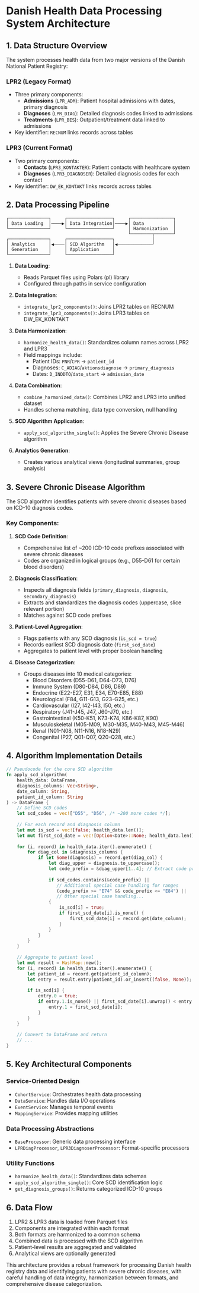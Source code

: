 # Danish Health Data Processing System Architecture

## 1. Data Structure Overview

The system processes health data from two major versions of the Danish National Patient Registry:

### LPR2 (Legacy Format)
- Three primary components:
  - **Admissions** (`LPR_ADM`): Patient hospital admissions with dates, primary diagnosis
  - **Diagnoses** (`LPR_DIAG`): Detailed diagnosis codes linked to admissions
  - **Treatments** (`LPR_BES`): Outpatient/treatment data linked to admissions
- Key identifier: `RECNUM` links records across tables

### LPR3 (Current Format)
- Two primary components:
  - **Contacts** (`LPR3_KONTAKTER`): Patient contacts with healthcare system
  - **Diagnoses** (`LPR3_DIAGNOSER`): Detailed diagnosis codes for each contact
- Key identifier: `DW_EK_KONTAKT` links records across tables

## 2. Data Processing Pipeline

```
┌───────────────┐     ┌─────────────────┐     ┌────────────────┐
│ Data Loading  │────▶│ Data Integration│────▶│ Data           │
└───────────────┘     └─────────────────┘     │ Harmonization  │
                                              └────────┬───────┘
┌───────────────┐     ┌─────────────────┐              │
│ Analytics     │◀────│ SCD Algorithm   │◀─────────────┘
│ Generation    │     │ Application     │
└───────────────┘     └─────────────────┘
```

1. **Data Loading**: 
   - Reads Parquet files using Polars (pl) library
   - Configured through paths in service configuration

2. **Data Integration**:
   - `integrate_lpr2_components()`: Joins LPR2 tables on RECNUM
   - `integrate_lpr3_components()`: Joins LPR3 tables on DW_EK_KONTAKT

3. **Data Harmonization**:
   - `harmonize_health_data()`: Standardizes column names across LPR2 and LPR3
   - Field mappings include:
     - Patient IDs: `PNR`/`CPR` → `patient_id`
     - Diagnoses: `C_ADIAG`/`aktionsdiagnose` → `primary_diagnosis` 
     - Dates: `D_INDDTO`/`dato_start` → `admission_date`

4. **Data Combination**:
   - `combine_harmonized_data()`: Combines LPR2 and LPR3 into unified dataset
   - Handles schema matching, data type conversion, null handling

5. **SCD Algorithm Application**:
   - `apply_scd_algorithm_single()`: Applies the Severe Chronic Disease algorithm

6. **Analytics Generation**:
   - Creates various analytical views (longitudinal summaries, group analysis)

## 3. Severe Chronic Disease Algorithm

The SCD algorithm identifies patients with severe chronic diseases based on ICD-10 diagnosis codes.

### Key Components:

1. **SCD Code Definition**:
   - Comprehensive list of ~200 ICD-10 code prefixes associated with severe chronic diseases
   - Codes are organized in logical groups (e.g., D55-D61 for certain blood disorders)

2. **Diagnosis Classification**:
   - Inspects all diagnosis fields (`primary_diagnosis`, `diagnosis`, `secondary_diagnosis`)
   - Extracts and standardizes the diagnosis codes (uppercase, slice relevant portion)
   - Matches against SCD code prefixes

3. **Patient-Level Aggregation**:
   - Flags patients with any SCD diagnosis (`is_scd = true`)
   - Records earliest SCD diagnosis date (`first_scd_date`)
   - Aggregates to patient level with proper boolean handling

4. **Disease Categorization**:
   - Groups diseases into 10 medical categories:
     - Blood Disorders (D55-D61, D64-D73, D76)
     - Immune System (D80-D84, D86, D89)
     - Endocrine (E22-E27, E31, E34, E70-E85, E88)
     - Neurological (F84, G11-G13, G23-G25, etc.)
     - Cardiovascular (I27, I42-I43, I50, etc.)
     - Respiratory (J41-J45, J47, J60-J70, etc.)
     - Gastrointestinal (K50-K51, K73-K74, K86-K87, K90)
     - Musculoskeletal (M05-M09, M30-M35, M40-M43, M45-M46)
     - Renal (N01-N08, N11-N16, N18-N29)
     - Congenital (P27, Q01-Q07, Q20-Q28, etc.)

## 4. Algorithm Implementation Details

```rust
// Pseudocode for the core SCD algorithm
fn apply_scd_algorithm(
    health_data: DataFrame, 
    diagnosis_columns: Vec<String>, 
    date_column: String, 
    patient_id_column: String
) -> DataFrame {
    // Define SCD codes
    let scd_codes = vec!["D55", "D56", /* ~200 more codes */];
    
    // For each record and diagnosis column
    let mut is_scd = vec![false; health_data.len()];
    let mut first_scd_date = vec![Option<Date>::None; health_data.len()];
    
    for (i, record) in health_data.iter().enumerate() {
        for diag_col in &diagnosis_columns {
            if let Some(diagnosis) = record.get(diag_col) {
                let diag_upper = diagnosis.to_uppercase();
                let code_prefix = &diag_upper[1..4]; // Extract code prefix (e.g., "D55")
                
                if scd_codes.contains(&code_prefix) || 
                   // Additional special case handling for ranges
                   (code_prefix >= "E74" && code_prefix <= "E84") ||
                   // Other special case handling...
                {
                    is_scd[i] = true;
                    if first_scd_date[i].is_none() {
                        first_scd_date[i] = record.get(date_column);
                    }
                }
            }
        }
    }
    
    // Aggregate to patient level
    let mut result = HashMap::new();
    for (i, record) in health_data.iter().enumerate() {
        let patient_id = record.get(patient_id_column);
        let entry = result.entry(patient_id).or_insert((false, None));
        
        if is_scd[i] {
            entry.0 = true;
            if entry.1.is_none() || first_scd_date[i].unwrap() < entry.1.unwrap() {
                entry.1 = first_scd_date[i];
            }
        }
    }
    
    // Convert to DataFrame and return
    // ...
}
```

## 5. Key Architectural Components

### Service-Oriented Design
- `CohortService`: Orchestrates health data processing
- `DataService`: Handles data I/O operations
- `EventService`: Manages temporal events
- `MappingService`: Provides mapping utilities

### Data Processing Abstractions
- `BaseProcessor`: Generic data processing interface
- `LPRDiagProcessor`, `LPR3DiagnoserProcessor`: Format-specific processors

### Utility Functions
- `harmonize_health_data()`: Standardizes data schemas
- `apply_scd_algorithm_single()`: Core SCD identification logic
- `get_diagnosis_groups()`: Returns categorized ICD-10 groups

## 6. Data Flow

1. LPR2 & LPR3 data is loaded from Parquet files
2. Components are integrated within each format
3. Both formats are harmonized to a common schema
4. Combined data is processed with the SCD algorithm
5. Patient-level results are aggregated and validated
6. Analytical views are optionally generated

This architecture provides a robust framework for processing Danish health registry data and identifying patients with severe chronic diseases, with careful handling of data integrity, harmonization between formats, and comprehensive disease categorization.